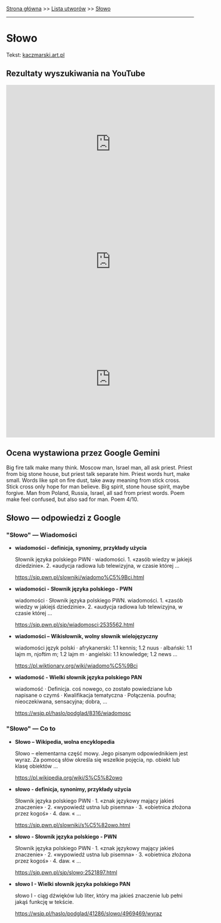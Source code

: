[Strona główna](../index.md) >> [Lista utworów](../list.md) >> [Słowo](586.md)

---

# Słowo

Tekst: [kaczmarski.art.pl](https://www.kaczmarski.art.pl/tworczosc/wiersze/slowo/)

## Rezultaty wyszukiwania na YouTube

<iframe width="560" height="315" src="https://www.youtube.com/embed/whccSR0xtnI?si=IdontcarewhotheIRSsendsImnotpayingtaxes" title="YouTube video player" frameborder="0" allow="accelerometer; autoplay; clipboard-write; encrypted-media; gyroscope; picture-in-picture; web-share" referrerpolicy="strict-origin-when-cross-origin" allowfullscreen></iframe>

<iframe width="560" height="315" src="https://www.youtube.com/embed/NTNcxGVgn9I?si=IdontcarewhotheIRSsendsImnotpayingtaxes" title="YouTube video player" frameborder="0" allow="accelerometer; autoplay; clipboard-write; encrypted-media; gyroscope; picture-in-picture; web-share" referrerpolicy="strict-origin-when-cross-origin" allowfullscreen></iframe>

<iframe width="560" height="315" src="https://www.youtube.com/embed/r1vZATm6pRk?si=IdontcarewhotheIRSsendsImnotpayingtaxes" title="YouTube video player" frameborder="0" allow="accelerometer; autoplay; clipboard-write; encrypted-media; gyroscope; picture-in-picture; web-share" referrerpolicy="strict-origin-when-cross-origin" allowfullscreen></iframe>

## Ocena wystawiona przez Google Gemini

Big fire talk make many think. Moscow man, Israel man, all ask priest. Priest from big stone house, but priest talk separate him. Priest words hurt, make small. Words like spit on fire dust, take away meaning from stick cross. Stick cross only hope for man believe. Big spirit, stone house spirit, maybe forgive. Man from Poland, Russia, Israel, all sad from priest words. Poem make feel confused, but also sad for man. Poem 4/10.


## Słowo — odpowiedzi z Google

### "Słowo" — Wiadomości

- **wiadomości - definicja, synonimy, przykłady użycia**

    Słownik języka polskiego PWN · wiadomości. 1. «zasób wiedzy w jakiejś dziedzinie». 2. «audycja radiowa lub telewizyjna, w czasie której ... 

   <https://sjp.pwn.pl/slowniki/wiadomo%C5%9Bci.html>
- **wiadomości - Słownik języka polskiego - PWN**

    wiadomości · Słownik języka polskiego PWN. wiadomości. 1. «zasób wiedzy w jakiejś dziedzinie». 2. «audycja radiowa lub telewizyjna, w czasie której ... 

   <https://sjp.pwn.pl/sjp/wiadomosci;2535562.html>
- **wiadomości – Wikisłownik, wolny słownik wielojęzyczny**

    wiadomości język polski  · afrykanerski: 1.1 kennis; 1.2 nuus · albański: 1.1 lajm m, njoftim m; 1.2 lajm m · angielski: 1.1 knowledge; 1.2 news ... 

   <https://pl.wiktionary.org/wiki/wiadomo%C5%9Bci>
- **wiadomość - Wielki słownik języka polskiego PAN**

    wiadomość · Definicja. coś nowego, co zostało powiedziane lub napisane o czymś · Kwalifikacja tematyczna · Połączenia. poufna; nieoczekiwana, sensacyjna; dobra, ... 

   <https://wsjp.pl/haslo/podglad/8316/wiadomosc>

### "Słowo" — Co to

- **Słowo – Wikipedia, wolna encyklopedia**

    Słowo – elementarna część mowy. Jego pisanym odpowiednikiem jest wyraz. Za pomocą słów określa się wszelkie pojęcia, np. obiekt lub klasę obiektów ... 

   <https://pl.wikipedia.org/wiki/S%C5%82owo>
- **słowo - definicja, synonimy, przykłady użycia**

    Słownik języka polskiego PWN · 1. «znak językowy mający jakieś znaczenie» · 2. «wypowiedź ustna lub pisemna» · 3. «obietnica złożona przez kogoś» · 4. daw. « ... 

   <https://sjp.pwn.pl/slowniki/s%C5%82owo.html>
- **słowo - Słownik języka polskiego - PWN**

    Słownik języka polskiego PWN · 1. «znak językowy mający jakieś znaczenie» · 2. «wypowiedź ustna lub pisemna» · 3. «obietnica złożona przez kogoś» · 4. daw. « ... 

   <https://sjp.pwn.pl/sjp/slowo;2521897.html>
- **słowo I - Wielki słownik języka polskiego PAN**

    słowo I - ciąg dźwięków lub liter, który ma jakieś znaczenie lub pełni jakąś funkcję w tekście. 

   <https://wsjp.pl/haslo/podglad/41286/slowo/4969469/wyraz>

